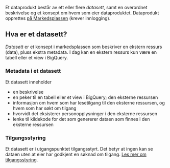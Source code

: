 Et dataprodukt består av ett eller flere _datasett_, samt en overordnet beskrivelse og et konsept om hvem som eier dataproduktet.
Dataprodukt opprettes [på Markedsplassen](https://data.intern.nav.no/dataproduct/new) (krever innlogging).

<object data="/img/flyt-markedsplassen.svg" type="image/svg+xml"></object>

## Hva er et datasett?

_Datasett_ er et konsept i markedsplassen som beskriver en ekstern ressurs (data), pluss ekstra metadata.
I dag kan en ekstern ressurs kun være en tabell eller et view i BigQuery.

### Metadata i et datasett

Et datasett inneholder

- en beskrivelse
- en peker til en tabell eller et view i BigQuery; den eksterne ressursen
- informasjon om hvem som har lesetilgang til den eksterne ressursen, og hvem som har søkt om tilgang
- hvorvidt det eksisterer personopplysninger i den eksterne ressursen
- lenke til kildekode for det som genererer dataen som finnes i den eksterne ressursen

### Tilgangsstyring

Et datasett er i utgangspunktet tilgangsstyrt.
Det betyr at ingen kan se dataen uten at eier har godkjent en søknad om tilgang.
[Les mer om tilgangsstyring](tilgangsstyring.md).